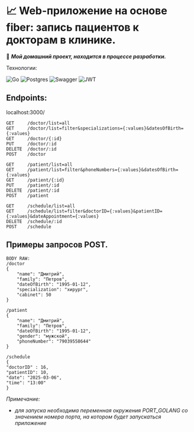 📈 Web-приложение на основе fiber: запись пациентов к докторам в клинике.
=

📝 ***Мой домашний проект, находится в процессе разработки.***

Технологии:

![Go](https://img.shields.io/badge/go-%2300ADD8.svg?style=for-the-badge&logo=go&logoColor=white)
![Postgres](https://img.shields.io/badge/postgres-%23316192.svg?style=for-the-badge&logo=postgresql&logoColor=white)
![Swagger](https://img.shields.io/badge/-Swagger-%23Clojure?style=for-the-badge&logo=swagger&logoColor=white)
![JWT](https://img.shields.io/badge/JWT-black?style=for-the-badge&logo=JSON%20web%20tokens)

Endpoints:
-
localhost:3000/

    GET     /doctor/list=all
    GET     /doctor/list=filter&specializations={:values}&datesOfBirth={:values}
    GET     /doctor/{:id}
    PUT     /doctor/:id
    DELETE  /doctor/:id
    POST    /doctor

    GET     /patient/list=all
    GET     /patient/list=filter&phoneNumbers={:values}&datesOfBirth={:values}
    GET     /patient/{:id}
    PUT     /patient/:id
    DELETE  /patient/:id
    POST    /patient

    GET     /schedule/list=all
    GET     /schedule/list=filter&doctorID={:values}&patientID={:values}&dateAppointment={:values}
    DELETE  /schedule/:id
    POST    /schedule


Примеры запросов POST.
-
    BODY RAW:
    /doctor
    {
        "name": "Дмитрий",
        "family": "Петров",
        "dateOfBirth": "1995-01-12",
        "specialization": "хирург",
        "cabinet": 50
    }
    
    /patient
    {
        "name": "Дмитрий",
        "family": "Петров",
        "dateOfBirth": "1995-01-12",
        "gender": "мужской",
        "phoneNumber": "79039558644"
    }

    /schedule
    {
    "doctorID" : 16,
    "patientID": 10,
    "date": "2025-03-06",
    "time": "13:00"
    }

_Примечание:_
* _для запуска необходима переменная окружения PORT_GOLANG со значением номера порта, на котором будет запускаться приложение_
